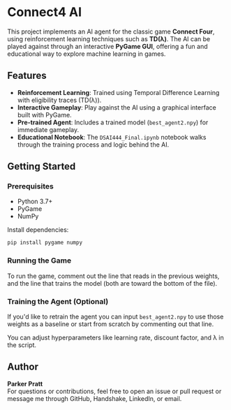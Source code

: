 # Connect4 AI

This project implements an AI agent for the classic game **Connect Four**, using reinforcement learning techniques such as **TD(λ)**. The AI can be played against through an interactive **PyGame GUI**, offering a fun and educational way to explore machine learning in games.

## Features

- **Reinforcement Learning**: Trained using Temporal Difference Learning with eligibility traces (TD(λ)).
- **Interactive Gameplay**: Play against the AI using a graphical interface built with PyGame.
- **Pre-trained Agent**: Includes a trained model (`best_agent2.npy`) for immediate gameplay.
- **Educational Notebook**: The `DSAI444_Final.ipynb` notebook walks through the training process and logic behind the AI.

## Getting Started

### Prerequisites

- Python 3.7+
- PyGame
- NumPy

Install dependencies:

```bash
pip install pygame numpy
```

### Running the Game

To run the game, comment out the line that reads in the previous weights, and the line that trains the model (both are toward the bottom of the file).

### Training the Agent (Optional)

If you'd like to retrain the agent you can input `best_agent2.npy` to use those weights as a baseline or start from scratch by commenting out that line.

You can adjust hyperparameters like learning rate, discount factor, and λ in the script.

## Author

**Parker Pratt**  
For questions or contributions, feel free to open an issue or pull request or message me through GitHub, Handshake, LinkedIn, or email.
